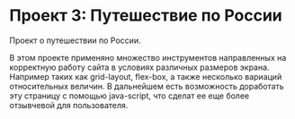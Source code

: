# Проект 3: Путешествие по России



Проект о путешествии по России.

В этом проекте применяно множество инструментов направленных на корректную работу сайта в условиях различных размеров экрана. Например таких как grid-layout, flex-box, а также несколько вариаций относительных величин.
 В дальнейшем есть возможность доработать эту страницу с помощью java-script, что сделат ее еще более отзывчевой для пользователя.